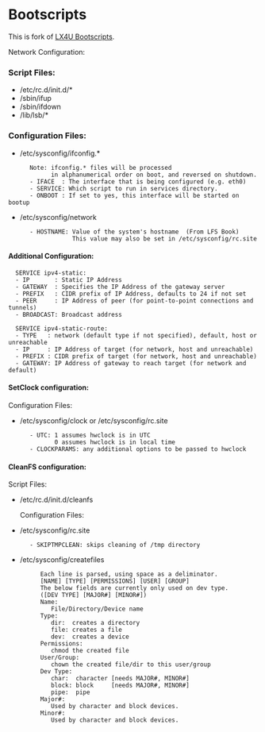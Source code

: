 # Bootscripts

This is fork of [LX4U Bootscripts](https://github.com/Linux4Yourself/bootscripts).

Network Configuration:

### Script Files:
* /etc/rc.d/init.d/*
* /sbin/ifup
* /sbin/ifdown
* /lib/lsb/*

### Configuration Files:
* /etc/sysconfig/ifconfig.*
```
      Note: ifconfig.* files will be processed
            in alphanumerical order on boot, and reversed on shutdown.
      - IFACE  : The interface that is being configured (e.g. eth0)
      - SERVICE: Which script to run in services directory.
      - ONBOOT : If set to yes, this interface will be started on bootup
```

* /etc/sysconfig/network
```
      - HOSTNAME: Value of the system's hostname  (From LFS Book)
                  This value may also be set in /etc/sysconfig/rc.site
```

####   Additional Configuration:
      SERVICE ipv4-static:
      - IP       : Static IP Address
      - GATEWAY  : Specifies the IP Address of the gateway server
      - PREFIX   : CIDR prefix of IP Address, defaults to 24 if not set
      - PEER     : IP Address of peer (for point-to-point connections and tunnels)
      - BROADCAST: Broadcast address

      SERVICE ipv4-static-route:
      - TYPE   : network (default type if not specified), default, host or unreachable
      - IP     : IP Address of target (for network, host and unreachable)
      - PREFIX : CIDR prefix of target (for network, host and unreachable)
      - GATEWAY: IP Address of gateway to reach target (for network and default)


#### SetClock configuration:

   Configuration Files:
* /etc/sysconfig/clock or /etc/sysconfig/rc.site
```
      - UTC: 1 assumes hwclock is in UTC
             0 assumes hwclock is in local time
      - CLOCKPARAMS: any additional options to be passed to hwclock
```

#### CleanFS configuration:

   Script Files:
* /etc/rc.d/init.d/cleanfs

   Configuration Files:
* /etc/sysconfig/rc.site
```
      - SKIPTMPCLEAN: skips cleaning of /tmp directory
```

* /etc/sysconfig/createfiles 
```
         Each line is parsed, using space as a deliminator.
         [NAME] [TYPE] [PERMISSIONS] [USER] [GROUP]
         The below fields are currently only used on dev type.
         ([DEV TYPE] [MAJOR#] [MINOR#])
         Name:
            File/Directory/Device name
         Type:
            dir:  creates a directory
            file: creates a file
            dev:  creates a device
         Permissions:
            chmod the created file
         User/Group:
            chown the created file/dir to this user/group
         Dev Type:
            char:  character [needs MAJOR#, MINOR#]
            block: block     [needs MAJOR#, MINOR#]
            pipe:  pipe
         Major#:
            Used by character and block devices.
         Minor#:
            Used by character and block devices.
```
